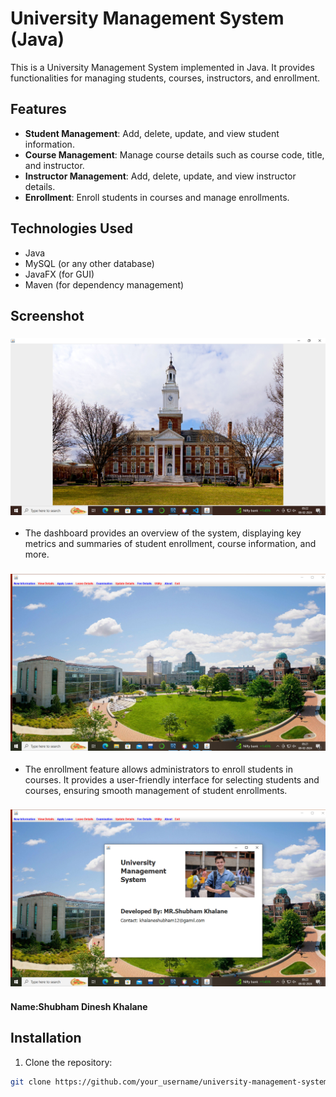 # University Management System (Java)

This is a University Management System implemented in Java. It provides functionalities for managing students, courses, instructors, and enrollment.

## Features

- **Student Management**: Add, delete, update, and view student information.
- **Course Management**: Manage course details such as course code, title, and instructor.
- **Instructor Management**: Add, delete, update, and view instructor details.
- **Enrollment**: Enroll students in courses and manage enrollments.

## Technologies Used

- Java
- MySQL (or any other database)
- JavaFX (for GUI)
- Maven (for dependency management)

## Screenshot 
### ![Dashboard 1](https://github.com/1khalaneshubham/University-Management-System-project-using-JAVA-/blob/main/Scrent%20shot/Screenshot%20(4).png)
- The dashboard provides an overview of the system, displaying key metrics and summaries of student enrollment, course information, and more.

### ![Enrollment ](https://github.com/1khalaneshubham/University-Management-System-project-using-JAVA-/blob/main/Scrent%20shot/Screenshot%20(2).png)
- The enrollment feature allows administrators to enroll students in courses. It provides a user-friendly interface for selecting students and courses, ensuring smooth management of student enrollments.

### ![INFO](https://github.com/1khalaneshubham/University-Management-System-project-using-JAVA-/blob/main/Scrent%20shot/Screenshot%20(8).png)
#### Name:Shubham Dinesh Khalane

## Installation

1. Clone the repository:

```bash
git clone https://github.com/your_username/university-management-system.git
